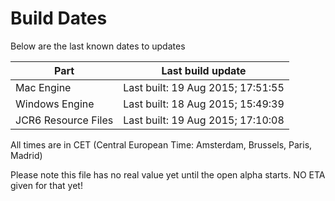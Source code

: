 # Build Dates

Below are the last known dates to updates

Part | Last build update
-----|-----
Mac Engine | Last built: 19 Aug 2015; 17:51:55
Windows Engine | Last built: 18 Aug 2015; 15:49:39
JCR6 Resource Files | Last built: 19 Aug 2015; 17:10:08
All times are in CET (Central European Time: Amsterdam, Brussels, Paris, Madrid)


Please note this file has no real value yet until the open alpha starts. NO ETA given for that yet!
